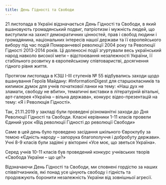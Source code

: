 ```yaml
---
title: День Гідності та Свободи
---
```


21 листопада в Україні відзначається День Гідності та Свободи, в який вшановують громадянський подвиг, патріотизм і мужність людей, що виступили на захист демократичних цінностей, прав і свобод людини і громадянина, національних інтересів нашої держави та її європейського вибору під час подій Помаранчевої революції 2004 року та Революції Гідності 2013-2014 років. Ці доленосні події згуртували весь український народ навколо високої мети – відстоювання незалежності України, її стабільного розвитку в європейському співтоваристві, досягнення гідного рівня життя.

Протягом листопада в КЗШ І-ІІІ ступенів № 55 відбувались заходи щодо вшанування Героїв Майдану: <span>#</span>InformationDigest для старшокласників та килимок думок для учнів початкової ланки на тему: «Наш дух не зламати, свободу не вбити», тематичні виставки в літературній вітальні, арт-галерея «Україна – вільна держава», конкурс відео-презентацій на тему: «Я і Революція Гідності».

Так, 21.11.2019 у закладі були проведені різноманітні заходи до Дня Революції Гідності та Свободи. Класні керівники 1-11 класів провели Єдиний урок «Від революції Гідності до революції Свободи»

Саме в цей день було проведено засідання шкільного Євроклубу за темою «Єдність народу – запорука благополуччя і добробуту держави». Учні 8-9 класів були задіяні у вікторині «Усе моє, що зветься Україна».

Серед учнів 10-11 класів був проведений конкурс учнівських творів «Свобода України – що це?»

Відзначаючи День Гідності та Свободи, ми сповнені гордістю за наших співвітчизників, які понад усе цінують свободу і гідність та продовжують боронити незалежність України від зовнішньої агресії.

<slideshow />
